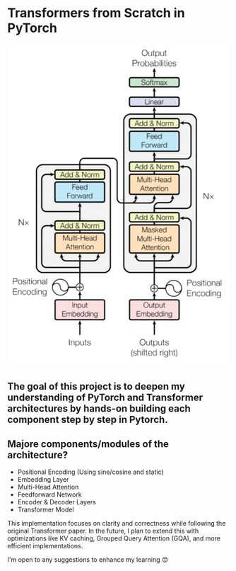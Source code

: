 # Transformers from Scratch in PyTorch  

![Transformer Architecture](resources/transformer.png)  

## The goal of this project is to deepen my understanding of PyTorch and Transformer architectures by hands-on building each component step by step in Pytorch. 

## Majore components/modules of the architecture?  
- Positional Encoding (Using sine/cosine and static)
- Embedding Layer  
- Multi-Head Attention  
- Feedforward Network  
- Encoder & Decoder Layers  
- Transformer Model  

This implementation focuses on clarity and correctness while following the original Transformer paper. In the future, I plan to extend this with optimizations like KV caching, Grouped Query Attention (GQA), and more efficient implementations.  

I'm open to any suggestions to enhance my learning 😊
